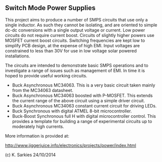 Switch Mode Power Supplies
--------------------------

This project aims to produce a number of SMPS circuits that use only a single
inductor. As such they cannot be isolating, and are oriented to simple dc-dc
conversions with a single output voltage or current. Low power circuits do
not require current boost. Circuits of slightly higher powers use MOSFET
current boost circuits. Switching frequencies are kept low to simplify PCB
design, at the expense of high EMI. Input voltages are constrained to less
than 30V for use in low voltage solar powered installations.

The circuits are intended to demonstrate basic SMPS operations and to
investigate a range of issues such as management of EMI. In time it is hoped
to provide useful working circuits.

- Buck Asynchronous MC34063. This is a very basic circuit taken mainly from the
  MC34063 datasheet.
- Buck Asynchronous MC34063 boosted with P-MOSFET. This extends the current
  range of the above circuit using a simple driver circuit.
- Buck Asynchronous MC34063 constant current circuit for driving LEDs.
- Buck Synchronous with digital ATMEL 8-bit microcontroller.
- Buck-Boost Synchronous full H with digital microcontroller control. This
  provides a template for building a range of experimental circuits up to
  moderately high currents.

More information is provided at:

http://www.jiggerjuice.info/electronics/projects/power/index.html

(c) K. Sarkies 24/10/2014

